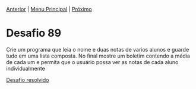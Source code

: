 [Anterior](Desafio088.md) | [Menu Principal](/README.md/) | [Próximo](Desafio090.md)  

# Desafio 89  
  
Crie um programa que leia o nome e duas notas de varios alunos e guarde tudo em uma lista composta. No final mostre um boletim contendo a média de cada um e permita que o usuário possa ver as notas de cada aluno individualmente

[Desafio resolvido](/Desafios/desafio089.py/)